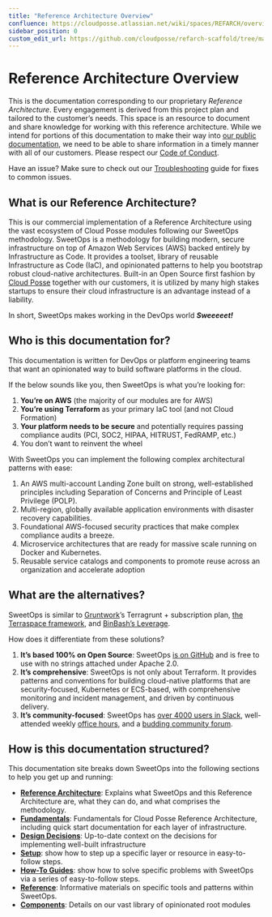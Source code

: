 ```yaml
---
title: "Reference Architecture Overview"
confluence: https://cloudposse.atlassian.net/wiki/spaces/REFARCH/overview
sidebar_position: 0
custom_edit_url: https://github.com/cloudposse/refarch-scaffold/tree/main/docs/docs/index.md
---
```


# Reference Architecture Overview

This is the documentation corresponding to our proprietary _Reference Architecture_. Every engagement is derived from this project plan and tailored to the customer’s needs. This space is an resource to document and share knowledge for working with this reference architecture. While we intend for portions of this documentation to make their way into [our public documentation](https://github.com/cloudposse/docs), we need to be able to share information in a timely manner with all of our customers. Please respect our [Code of Conduct](/reference-architecture/reference/code-of-conduct).

Have an issue? Make sure to check out our [Troubleshooting](/reference-architecture/reference/troubleshooting) guide for fixes to common issues.

## What is our Reference Architecture?

This is our commercial implementation of a Reference Architecture using the vast ecosystem of Cloud Posse modules following our SweetOps methodology. SweetOps is a methodology for building modern, secure infrastructure on top of Amazon Web Services (AWS) backed entirely by Infrastructure as Code. It provides a toolset, library of reusable Infrastructure as Code (IaC), and opinionated patterns to help you bootstrap robust cloud-native architectures. Built-in an Open Source first fashion by [Cloud Posse](https://cloudposse.com/) together with our customers, it is utilized by many high stakes startups to ensure their cloud infrastructure is an advantage instead of a liability.

In short, SweetOps makes working in the DevOps world _**Sweeeeet!**_

## Who is this documentation for?

This documentation is written for DevOps or platform engineering teams that want an opinionated way to build software platforms in the cloud.

If the below sounds like you, then SweetOps is what you’re looking for:

1. **You’re on AWS** (the majority of our modules are for AWS)
2. **You’re using Terraform** as your primary IaC tool (and not Cloud Formation)
3. **Your platform needs to be secure** and potentially requires passing compliance audits (PCI, SOC2, HIPAA, HITRUST, FedRAMP, etc.)
4. You don’t want to reinvent the wheel

With SweetOps you can implement the following complex architectural patterns with ease:

1. An AWS multi-account Landing Zone built on strong, well-established principles including Separation of Concerns and Principle of Least Privilege (POLP).
2. Multi-region, globally available application environments with disaster recovery capabilities.
3. Foundational AWS-focused security practices that make complex compliance audits a breeze.
4. Microservice architectures that are ready for massive scale running on Docker and Kubernetes.
5. Reusable service catalogs and components to promote reuse across an organization and accelerate adoption

## What are the alternatives?

SweetOps is similar to [Gruntwork](https://gruntwork.io/)’s Terragrunt + subscription plan, [the Terraspace framework](https://terraspace.cloud/), and [BinBash’s Leverage](https://leverage.binbash.com.ar/).

How does it differentiate from these solutions?

1. **It’s based 100% on Open Source**: SweetOps [is on GitHub](https://github.com/cloudposse) and is free to use with no strings attached under Apache 2.0.
2. **It’s comprehensive**: SweetOps is not only about Terraform. It provides patterns and conventions for building cloud-native platforms that are security-focused, Kubernetes or ECS-based, with comprehensive monitoring and incident management, and driven by continuous delivery.
3. **It’s community-focused**: SweetOps has [over 4000 users in Slack](https://sweetops.com/slack/), well-attended weekly [office hours](https://cloudposse.com/office-hours/), and a [budding community forum](https://ask.sweetops.com/).

## How is this documentation structured?

This documentation site breaks down SweetOps into the following sections to help you get up and running:

- [**Reference Architecture**](/reference-architecture/): Explains what SweetOps and this Reference Architecture are, what they can do, and what comprises the methodology.
- [**Fundamentals**](/reference-architecture/fundamentals/): Fundamentals for Cloud Posse Reference Architecture, including quick start documentation for each layer of infrastructure.
- [**Design Decisions**](/reference-architecture/fundamentals/design-decisions): Up-to-date context on the decisions for implementing well-built infrastructure
- [**Setup**](/reference-architecture/setup): show how to step up a specific layer or resource in easy-to-follow steps.
- [**How-To Guides**](/reference-architecture/how-to-guides): show how to solve specific problems with SweetOps via a series of easy-to-follow steps.
- [**Reference**](/reference-architecture/category/reference/): Informative materials on specific tools and patterns within SweetOps.
- [**Components**](/components): Details on our vast library of opinionated root modules

